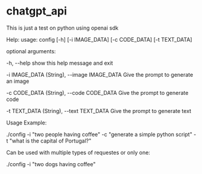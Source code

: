 # chatgpt_api

This is just a test on python using openai sdk

Help:
usage: config [-h] [-i IMAGE_DATA] [-c CODE_DATA] [-t TEXT_DATA]

optional arguments: 

  -h,            --help                show this help message and exit
  
  -i IMAGE_DATA (String), --image IMAGE_DATA    Give the prompt to generate an image
  
  -c CODE_DATA (String),  --code  CODE_DATA     Give the prompt to generate code
  
  -t TEXT_DATA (String),  --text  TEXT_DATA     Give the prompt to generate text
  
  
  
  
Usage Example:

  ./config -i "two people having coffee" -c "generate a simple python script" -t "what is the capital of Portugal?"

Can be used with multiple types of requestes or only one:

  ./config -i "two dogs having coffee"
  
  
  
